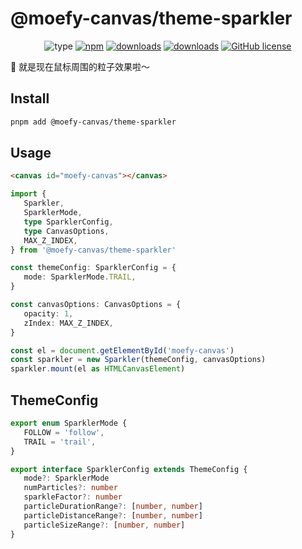 # @moefy-canvas/theme-sparkler <GitHubLink repo="moefyit/moefy-canvas" subpath="packages/theme-sparkler"/>

<p align="center">
   <img alt="type" src="https://img.shields.io/static/v1?label=type&message=cursor-effects&color=green&style=for-the-badge" />
   <a href="https://www.npmjs.com/package/@moefy-canvas/theme-sparkler" target="_blank"><img alt="npm" src="https://img.shields.io/npm/v/@moefy-canvas/theme-sparkler.svg?style=for-the-badge&logo=npm"></a>
   <a href="https://www.npmjs.com/package/@moefy-canvas/theme-sparkler" target="_blank"><img alt="downloads" src="https://img.shields.io/npm/dt/@moefy-canvas/theme-sparkler.svg?style=for-the-badge"></a>
   <a href="https://www.npmjs.com/package/@moefy-canvas/theme-sparkler" target="_blank"><img alt="downloads" src="https://img.shields.io/npm/dm/@moefy-canvas/theme-sparkler.svg?style=for-the-badge"></a>
   <a href="https://github.com/moefyit/moefy-canvas/blob/main/LICENSE" target="_blank"><img alt="GitHub license" src="https://img.shields.io/github/license/moefyit/moefy-canvas?style=for-the-badge"></a>
</p>

:sparkler: 就是现在鼠标周围的粒子效果啦～

## Install

```bash
pnpm add @moefy-canvas/theme-sparkler
```

## Usage

```html
<canvas id="moefy-canvas"></canvas>
```

```ts
import {
   Sparkler,
   SparklerMode,
   type SparklerConfig,
   type CanvasOptions,
   MAX_Z_INDEX,
} from '@moefy-canvas/theme-sparkler'

const themeConfig: SparklerConfig = {
   mode: SparklerMode.TRAIL,
}

const canvasOptions: CanvasOptions = {
   opacity: 1,
   zIndex: MAX_Z_INDEX,
}

const el = document.getElementById('moefy-canvas')
const sparkler = new Sparkler(themeConfig, canvasOptions)
sparkler.mount(el as HTMLCanvasElement)
```

## ThemeConfig

```ts
export enum SparklerMode {
   FOLLOW = 'follow',
   TRAIL = 'trail',
}

export interface SparklerConfig extends ThemeConfig {
   mode?: SparklerMode
   numParticles?: number
   sparkleFactor?: number
   particleDurationRange?: [number, number]
   particleDistanceRange?: [number, number]
   particleSizeRange?: [number, number]
}
```

<Sparkler />
